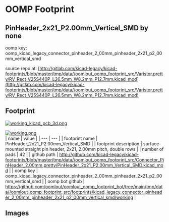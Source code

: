 # OOMP Footprint  
## PinHeader_2x21_P2.00mm_Vertical_SMD  by none  
  
oomp key: oomp_kicad_legacy_connector_pinheader_2_00mm_pinheader_2x21_p2_00mm_vertical_smd  
  
source repo at: [http://gitlab.com/kicad-legacy/kicad-footprints/blob/master/tmp/data//oomlout_oomp_footprint_src/Varistor.pretty/RV_Rect_V25S440P_L26.5mm_W8.2mm_P12.7mm.kicad_mod](http://gitlab.com/kicad-legacy/kicad-footprints/blob/master/tmp/data//oomlout_oomp_footprint_src/Varistor.pretty/RV_Rect_V25S440P_L26.5mm_W8.2mm_P12.7mm.kicad_mod)  
## Footprint  
  
[![working_kicad_pcb_3d.png](working_kicad_pcb_3d_600.png)](working_kicad_pcb_3d.png)  
  
[![working.png](working_600.png)](working.png)  
| name | value | 
| --- | --- | 
| footprint name | PinHeader_2x21_P2.00mm_Vertical_SMD | 
| footprint description | surface-mounted straight pin header, 2x21, 2.00mm pitch, double rows | 
| number of pads | 42 | 
| github path | http://github.com/kicad-legacy/kicad-footprints/blob/master/tmp/data//oomlout_oomp_footprint_src/Connector_PinHeader_2.00mm.pretty/PinHeader_2x21_P2.00mm_Vertical_SMD.kicad_mod | 
| oomp key | oomp_kicad_legacy_connector_pinheader_2_00mm_pinheader_2x21_p2_00mm_vertical_smd | 
| oomp bot github | https://github.com/oomlout/oomlout_oomp_footprint_bot/tree/main/tmp/data//oomlout_oomp_footprint_src/footprints/kicad_legacy_connector_pinheader_2_00mm_pinheader_2x21_p2_00mm_vertical_smd/working | 
## Images  
